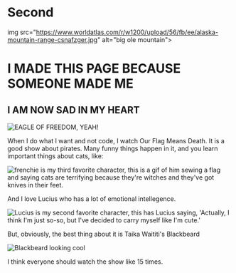 # Second
img src="https://www.worldatlas.com/r/w1200/upload/56/fb/ee/alaska-mountain-range-csnafzger.jpg" alt="big ole mountain">

# I MADE THIS PAGE BECAUSE SOMEONE MADE ME
## I AM NOW SAD IN MY HEART

<img src="https://encrypted-tbn0.gstatic.com/images?q=tbn:ANd9GcR4DNt1S0iaxux0mLvDntHEnzxyKsfF1Olxvg&usqp=CAU" alt="EAGLE OF FREEDOM, YEAH!">

When I do what I want and not code, I watch Our Flag Means Death. It is a good show about pirates. Many funny things happen in it, and you learn important things about cats, like:

<img src="https://64.media.tumblr.com/bfe1dc1b2c99dae39fa1ce6ab62f7e17/6cdb0a107b55e6a3-52/s400x600/89c51b4384ac877a4a152834ad32a2d2028b837b.gif" alt="frenchie is my third favorite character, this is a gif of him sewing a flag and saying cats are terrifying because they're witches and they've got knives in their feet.">

And I love Lucius who has a lot of emotional intellegence. 

<img src="https://64.media.tumblr.com/4a9e081538b29f1a018137df9482c9d3/39fd7497c7671cb2-86/s500x750/aad5a3455ef721ec05a5affc1ada5a8ca8a4265c.gif" alt="Lucius is my second favorite character, this has Lucius saying, 'Actually, I think I'm just so-so, but I've decided to carry myself like I'm cute.'">

But, obviously, the best thing about it is Taika Waititi's Blackbeard

<img src="https://64.media.tumblr.com/5e24384436a66ddb9dcbdde0fce54caf/9e921479e6544531-d3/s400x600/38e8bd9df8cb35d3824c4a82ded4b852597c3962.gif" alt="Blackbeard looking cool">

I think everyone should watch the show like 15 times. 
